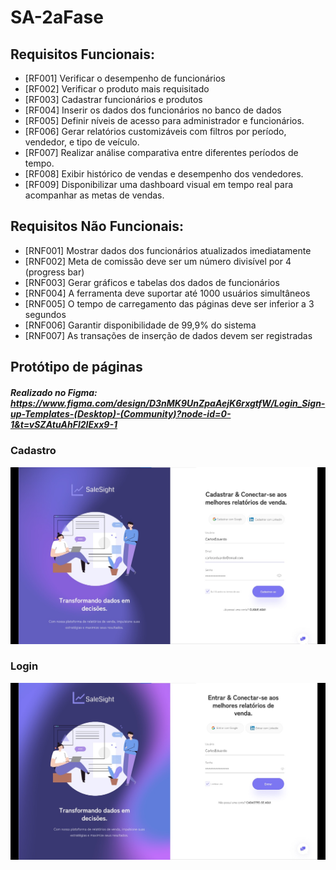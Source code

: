 # SA-2aFase 
## Requisitos Funcionais:

  <ul>
     <li>[RF001] Verificar o desempenho de funcionários</li>
     <li>[RF002] Verificar o produto mais requisitado</li>
     <li>[RF003] Cadastrar funcionários e produtos</li>
     <li>[RF004] Inserir os dados dos funcionários no banco de dados </li>
     <li>[RF005] Definir níveis de acesso para administrador e funcionários.  </li>
     <li>[RF006] Gerar relatórios customizáveis com filtros por período, vendedor, e tipo de veículo.</li>
     <li>[RF007] Realizar análise comparativa entre diferentes períodos de tempo.</li>
     <li>[RF008] Exibir histórico de vendas e desempenho dos vendedores.</li>
     <li>[RF009] Disponibilizar uma dashboard visual em tempo real para acompanhar as metas de vendas.</li>
  </ul>
  
## Requisitos Não Funcionais:

<ul>
  <li>[RNF001] Mostrar dados dos funcionários atualizados imediatamente</li>
  <li>[RNF002] Meta de comissão deve ser um número divisível por 4 (progress bar)</li>
  <li>[RNF003] Gerar gráficos e tabelas dos dados de funcionários</li>
  <li>[RNF004] A ferramenta deve suportar até 1000 usuários simultâneos</li>
  <li>[RNF005] O tempo de carregamento das páginas deve ser inferior a 3 segundos</li>
  <li>[RNF006] Garantir disponibilidade de 99,9% do sistema</li>
  <li>[RNF007] As transações de inserção de dados devem ser registradas</li>
</ul>

## Protótipo de páginas

##### Realizado no Figma: https://www.figma.com/design/D3nMK9UnZpaAejK6rxgtfW/Login_Sign-up-Templates-(Desktop)-(Community)?node-id=0-1&t=vSZAtuAhFl2IExx9-1

### Cadastro

<img src="imagens/Cadastrar.jpg" alt="imagemCadastrar" style="width:700px">

### Login
<img src="imagens/Entrar.jpg" alt="imagementrar" style="width:700px">
